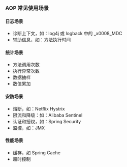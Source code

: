 ### AOP 常见使用场景

#### 日志场景
- 诊断上下文，如：log4j 或 logback 中的 _x0008_MDC
- 辅助信息，如：方法执行时间

#### 统计场景
- 方法调用次数
- 执行异常次数
- 数据抽样
- 数值累加

#### 安防场景
- 熔断，如：Netflix Hystrix
- 限流和降级：如：Alibaba Sentinel
- 认证和授权，如：Spring Security
- 监控，如：JMX

#### 性能场景
- 缓存，如 Spring Cache
- 超时控制
